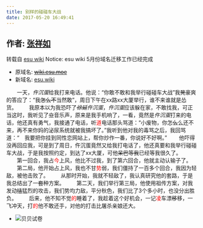 ```yaml
---
title: 别样的碰碰车大战
date: 2017-05-20 16:49:41
---
```

## 作者: [张祥如](https://esu.wiki/%E5%BC%A0%E7%A5%A5%E5%A6%82)
转载自 [esu wiki](https://esu.wiki/%E5%88%AB%E6%A0%B7%E7%9A%84%E7%A2%B0%E7%A2%B0%E8%BD%A6%E5%A4%A7%E6%88%98)
Notice: esu wiki 5月份域名迁移工作已经完成

  * 原域名: [~~wiki.esu.moe~~](https://wiki.esu.moe)
  * 新域名: [esu.wiki](https://esu.wiki)

　　一天，*仵沉蛋*给我打来电话。他说：“你敢不敢和我举行碰碰车大战”我~~凳~~豪爽的答应了：“我~~怎么不~~当然敢”，周日下午在xx路xx大厦举行，谁不来谁就是怂货。
　　我原本以为我恐吓了~~*徐延*~~*仵沉蛋*，*仵沉蛋*应该躲在家，不敢找我，可正当这时，我听见了~~立~~音乐声，原来是我手机响了，一看，竟然是*仵沉蛋*打来的电话，他还真有勇气，我接通了电话，听<font color=red>道</font>电话那头骂道：“小废物，你怎~~么~~么还不来，再不来你妈的泌尿系统就被我搞坏了。”我听到他对我的毒骂之后，我回骂道：“　我要把你挂到同性恋网站上，帮你炒作一番，你说好不好啊。”
　　他吓得没再回应我，可是到了周日，仵沉蛋竟然又给我打电话了，他还真要和我举行碰碰车大战，于是我按照约定，到达了xx大厦，可他~~呆巴等我~~已经等我很久了。
　　第一回合，我占<font color=red>今</font>上风，他比不过我，到了第六回合，他就主动认输~~子~~了。
　　第二局，他开始占上风，我也不甘<font color=red>势</font>弱，我们僵持了一百多个回合，我因为轻敌，被他击败了。
　　从那时开始，我就不轻敌了，我认真研究他的套路，于是我总结出了一~~套~~种方案。
　　第二天，我们举行第三局，他使用祖传方案，对我发动~~掹~~猛烈的攻击，我们势均力敌，平分秋色，我们比了3个多小时，也没分出胜负。
　　后来，他不知不觉<font color=red>的</font>睡着了，我趁着这个好机会，一记<font color=red>凌</font>车漂~~移~~移，一飞冲天，打<font color=red>的</font>他不敢还手，对他的打击比屠杀亲娘还大。
  * ![贝贝试卷](https://yiyangwang.us/special-bumper-car-war/index/special-bumper-car-war.jpg)